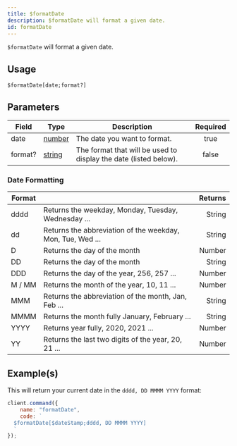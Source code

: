 ```yaml
---
title: $formatDate
description: $formatDate will format a given date.
id: formatDate
---
```


`$formatDate` will format a given date.

## Usage

```aoi
$formatDate[date;format?]
```

## Parameters

| Field   | Type                                                                                              | Description                                                      | Required |
| ------- | ------------------------------------------------------------------------------------------------- | ---------------------------------------------------------------- | :------: |
| date    | [number](https://developer.mozilla.org/en-US/docs/Web/JavaScript/Reference/Global_Objects/Number) | The date you want to format.                                     |   true   |
| format? | [string](https://developer.mozilla.org/en-US/docs/Web/JavaScript/Reference/Global_Objects/String) | The format that will be used to display the date (listed below). |  false   |

### Date Formatting

| Format |                                                            | Returns |
| ------ | ---------------------------------------------------------- | ------: |
| dddd   | Returns the weekday, Monday, Tuesday, Wednesday ...        |  String |
| dd     | Returns the abbreviation of the weekday, Mon, Tue, Wed ... |  String |
| D      | Returns the day of the month                               |  Number |
| DD     | Returns the day of the month                               |  String |
| DDD    | Returns the day of the year, 256, 257 ...                  |  Number |
| M / MM | Returns the month of the year, 10, 11 ...                  |  Number |
| MMM    | Returns the abbreviation of the month, Jan, Feb ...        |  String |
| MMMM   | Returns the month fully January, February ...              |  String |
| YYYY   | Returns year fully, 2020, 2021 ...                         |  Number |
| YY     | Returns the last two digits of the year, 20, 21 ...        |  Number |

## Example(s)

This will return your current date in the `dddd, DD MMMM YYYY` format:

```javascript
client.command({
    name: "formatDate",
    code: `
  $formatDate[$dateStamp;dddd, DD MMMM YYYY]
  `
});
```
